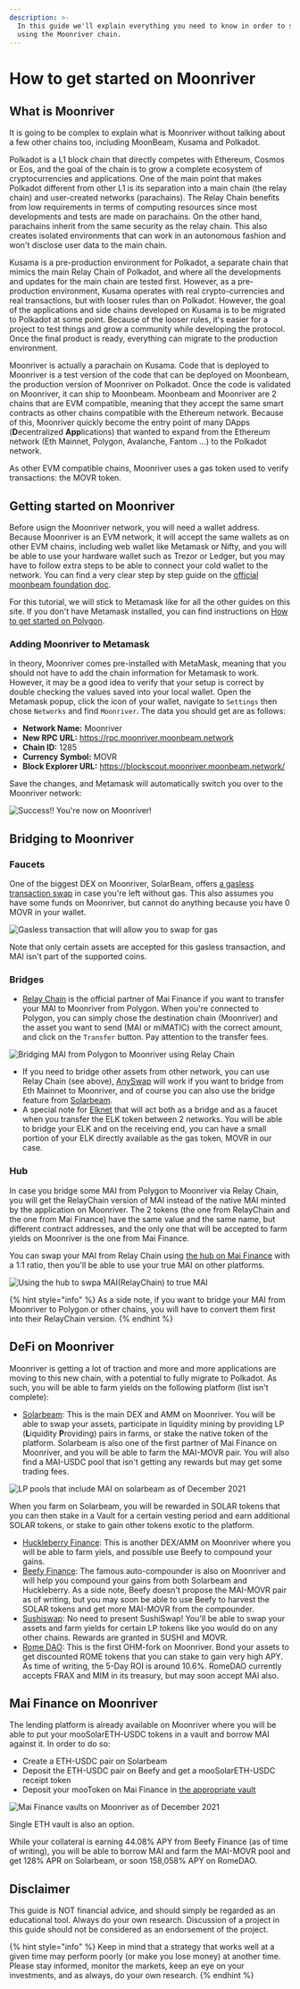 ```yaml
---
description: >-
  In this guide we'll explain everything you need to know in order to start
  using the Moonriver chain.
---
```


# How to get started on Moonriver

## What is Moonriver

It is going to be complex to explain what is Moonriver without talking about a few other chains too, including MoonBeam, Kusama and Polkadot.

Polkadot is a L1 block chain that directly competes with Ethereum, Cosmos or Eos, and the goal of the chain is to grow a complete ecosystem of cryptocurrencies and applications. One of the main point that makes Polkadot different from other L1 is its separation into a main chain (the relay chain) and user-created networks (parachains). The Relay Chain benefits from low requirements in terms of computing resources since most developments and tests are made on parachains. On the other hand, parachains inherit from the same security as the relay chain. This also creates isolated environments that can work in an autonomous fashion and won't disclose user data to the main chain.

Kusama is a pre-production environment for Polkadot, a separate chain that mimics the main Relay Chain of Polkadot, and where all the developments and updates for the main chain are tested first. However, as a pre-production environment, Kusama operates with real crypto-currencies and real transactions, but with looser rules than on Polkadot. However, the goal of the applications and side chains developed on Kusama is to be migrated to Polkadot at some point. Because of the looser rules, it's easier for a project to test things and grow a community while developing the protocol. Once the final product is ready, everything can migrate to the production environment.

Moonriver is actually a parachain on Kusama. Code that is deployed to Moonriver is a test version of the code that can be deployed on Moonbeam, the production version of Moonriver on Polkadot. Once the code is validated on Moonriver, it can ship to Moonbeam. Moonbeam and Moonriver are 2 chains that are EVM compatible, meaning that they accept the same smart contracts as other chains compatible with the Ethereum network. Because of this, Moonriver quickly become the entry point of many DApps (**D**ecentralized **App**lications) that wanted to expand from the Ethereum network (Eth Mainnet, Polygon, Avalanche, Fantom ...) to the Polkadot network.

As other EVM compatible chains, Moonriver uses a gas token used to verify transactions: the MOVR token.

## Getting started on Moonriver

Before usign the Moonriver network, you will need a wallet address. Because Moonriver is an EVM network, it will accept the same wallets as on other EVM chains, including web wallet like Metamask or Nifty, and you will be able to use your hardware wallet such as Trezor or Ledger, but you may have to follow extra steps to be able to connect your cold wallet to the network. You can find a very clear step by step guide on the [official moonbeam foundation doc](https://moonbeam.foundation/tutorials/how-to-create-moonriver-ethereum-address/).

For this tutorial, we will stick to Metamask like for all the other guides on this site. If you don't have Metamask installed, you can find instructions on [How to get started on Polygon](../../polygon-tutorials/how-to-get-started-on-polygon.md).

### Adding Moonriver to Metamask

In theory, Moonriver comes pre-installed with MetaMask, meaning that you should not have to add the chain information for Metamask to work. However, it may be a good idea to verify that your setup is correct by double checking the values saved into your local wallet. Open the Metamask popup, click the icon of your wallet, navigate to `Settings` then chose `Networks` and find `Moonriver`. The data you should get are as follows:

* **Network Name:** Moonriver
* **New RPC URL:** https://rpc.moonriver.moonbeam.network
* **Chain ID:** 1285
* **Currency Symbol:** MOVR
* **Block Explorer URL:** https://blockscout.moonriver.moonbeam.network/

Save the changes, and Metamask will automatically switch you over to the Moonriver network:

![Success!! You're now on Moonriver!](../../.gitbook/assets/Moonriver-setup-MM.png)

## Bridging to Moonriver

### Faucets

One of the biggest DEX on Moonriver, SolarBeam, offers [a gasless transaction swap](https://app.solarbeam.io/bridge/gas-swap) in case you're left without gas. This also assumes you have some funds on Moonriver, but cannot do anything because you have 0 MOVR in your wallet.

![Gasless transaction that will allow you to swap for gas](../../.gitbook/assets/Moonriver-faucet.png)

Note that only certain assets are accepted for this gasless transaction, and MAI isn't part of the supported coins.

### Bridges

* [Relay Chain](https://app.relaychain.com/transfer#/) is the official partner of Mai Finance if you want to transfer your MAI to Moonriver from Polygon. When you're connected to Polygon, you can simply chose the destination chain (Moonriver) and the asset you want to send (MAI or miMATIC) with the correct amount, and click on the `Transfer` button. Pay attention to the transfer fees.

![Bridging MAI from Polygon to Moonriver using Relay Chain](../../.gitbook/assets/Moonriver-relaychain.png)

* If you need to bridge other assets from other network, you can use Relay Chain (see above), [AnySwap](https://anyswap.exchange/#/bridge) will work if you want to bridge from Eth Mainnet to Moonriver, and of course you can also use the bridge feature from [Solarbeam](https://app.solarbeam.io/bridge).
* A special note for [Elknet](https://app.elk.finance/#/elknet) that will act both as a bridge and as a faucet when you transfer the ELK token between 2 networks. You will be able to bridge your ELK and on the receiving end, you can have a small portion of your ELK directly available as the gas token, MOVR in our case.

### Hub

In case you bridge some MAI from Polygon to Moonriver via Relay Chain, you will get the RelayChain version of MAI instead of the native MAI minted by the application on Moonriver. The 2 tokens (the one from RelayChain and the one from Mai Finance) have the same value and the same name, but different contract addresses, and the only one that will be accepted to farm yields on Moonriver is the one from Mai Finance.

You can swap your MAI from Relay Chain using [the hub on Mai Finance](https://app.mai.finance/hub) with a 1:1 ratio, then you'll be able to use your true MAI on other platforms.

![Using the hub to swpa MAI(RelayChain) to true MAI](../../.gitbook/assets/Moonriver-hub.png)

{% hint style="info" %}
As a side note, if you want to bridge your MAI from Moonriver to Polygon or other chains, you will have to convert them first into their RelayChain version.
{% endhint %}

## DeFi on Moonriver

Moonriver is getting a lot of traction and more and more applications are moving to this new chain, with a potential to fully migrate to Polkadot. As such, you will be able to farm yields on the following platform (list isn't complete):

* [Solarbeam](https://app.solarbeam.io): This is the main DEX and AMM on Moonriver. You will be able to swap your assets, participate in liquidity mining by providing LP (**L**iquidity **P**roviding) pairs in farms, or stake the native token of the platform. Solarbeam is also one of the first partner of Mai Finance on Moonriver, and you will be able to farm the MAI-MOVR pair. You will also find a MAI-USDC pool that isn't getting any rewards but may get some trading fees.

![LP pools that include MAI on solarbeam as of December 2021](../../.gitbook/assets/Moonriver-solarbeam.png)

When you farm on Solarbeam, you will be rewarded in SOLAR tokens that you can then stake in a Vault for a certain vesting period and earn additional SOLAR tokens, or stake to gain other tokens exotic to the platform.

* [Huckleberry Finance](https://www.huckleberry.finance): This is another DEX/AMM on Moonriver where you will be able to farm yiels, and possible use Beefy to compound your gains.
* [Beefy Finance](https://app.beefy.finance/#/moonriver): The famous auto-compounder is also on Moonriver and will help you compound your gains from both Solarbeam and Huckleberry. As a side note, Beefy doesn't propose the MAI-MOVR pair as of writing, but you may soon be able to use Beefy to harvest the SOLAR tokens and get more MAI-MOVR from the compounder.
* [Sushiswap](https://app.sushi.com): No need to present SushiSwap! You'll be able to swap your assets and farm yields for certain LP tokens like you would do on any other chains. Rewards are granted in SUSHI and MOVR.
* [Rome DAO](https://romedao.finance): This is the first OHM-fork on Moonriver. Bond your assets to get discounted ROME tokens that you can stake to gain very high APY. As time of writing, the 5-Day ROI is around 10.6%. RomeDAO currently accepts FRAX and MIM in its treasury, but may soon accept MAI also.

## Mai Finance on Moonriver

The lending platform is already available on Moonriver where you will be able to put your mooSolarETH-USDC tokens in a vault and borrow MAI against it. In order to do so:

* Create a ETH-USDC pair on Solarbeam
* Deposit the ETH-USDC pair on Beefy and get a mooSolarETH-USDC receipt token
* Deposit your mooToken on Mai Finance in [the appropriate vault](https://app.mai.finance/vaults/create)

![Mai Finance vaults on Moonriver as of December 2021](../../.gitbook/assets/Moonriver-vaults.png)

Single ETH vault is also an option.

While your collateral is earning 44.08% APY from Beefy Finance (as of time of writing), you will be able to borrow MAI and farm the MAI-MOVR pool and get 128% APR on Solarbeam, or soon 158,058% APY on RomeDAO.

## Disclaimer

This guide is NOT financial advice, and should simply be regarded as an educational tool. Always do your own research. Discussion of a project in this guide should not be considered as an endorsement of the project.

{% hint style="info" %}
Keep in mind that a strategy that works well at a given time may perform poorly (or make you lose money) at another time. Please stay informed, monitor the markets, keep an eye on your investments, and as always, do your own research.
{% endhint %}
